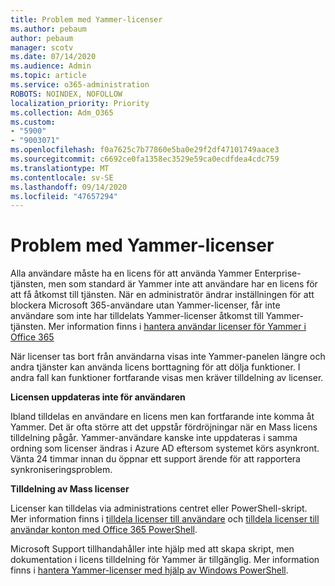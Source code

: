 ```yaml
---
title: Problem med Yammer-licenser
ms.author: pebaum
author: pebaum
manager: scotv
ms.date: 07/14/2020
ms.audience: Admin
ms.topic: article
ms.service: o365-administration
ROBOTS: NOINDEX, NOFOLLOW
localization_priority: Priority
ms.collection: Adm_O365
ms.custom:
- "5900"
- "9003071"
ms.openlocfilehash: f0a7625c7b77860e5ba0e29f2df47101749aace3
ms.sourcegitcommit: c6692ce0fa1358ec3529e59ca0ecdfdea4cdc759
ms.translationtype: MT
ms.contentlocale: sv-SE
ms.lasthandoff: 09/14/2020
ms.locfileid: "47657294"
---
```

# <a name="yammer-licensing-issues"></a>Problem med Yammer-licenser

Alla användare måste ha en licens för att använda Yammer Enterprise-tjänsten, men som standard är Yammer inte att användare har en licens för att få åtkomst till tjänsten. När en administratör ändrar inställningen för att blockera Microsoft 365-användare utan Yammer-licenser, får inte användare som inte har tilldelats Yammer-licenser åtkomst till Yammer-tjänsten. Mer information finns i [hantera användar licenser för Yammer i Office 365](https://docs.microsoft.com/yammer/manage-yammer-users/manage-yammer-licenses-in-office-365) 

När licenser tas bort från användarna visas inte Yammer-panelen längre och andra tjänster kan använda licens borttagning för att dölja funktioner. I andra fall kan funktioner fortfarande visas men kräver tilldelning av licenser.  

**Licensen uppdateras inte för användaren**  

Ibland tilldelas en användare en licens men kan fortfarande inte komma åt Yammer. Det är ofta större att det uppstår fördröjningar när en Mass licens tilldelning pågår. Yammer-användare kanske inte uppdateras i samma ordning som licenser ändras i Azure AD eftersom systemet körs asynkront. Vänta 24 timmar innan du öppnar ett support ärende för att rapportera synkroniseringsproblem.  

**Tilldelning av Mass licenser**  

Licenser kan tilldelas via administrations centret eller PowerShell-skript. Mer information finns i [tilldela licenser till användare](https://docs.microsoft.com/microsoft-365/admin/manage/assign-licenses-to-users) och [tilldela licenser till användar konton med Office 365 PowerShell](https://docs.microsoft.com/office365/enterprise/powershell/assign-licenses-to-user-accounts-with-office-365-powershell). 

Microsoft Support tillhandahåller inte hjälp med att skapa skript, men dokumentation i licens tilldelning för Yammer är tillgänglig. Mer information finns i [hantera Yammer-licenser med hjälp av Windows PowerShell](https://docs.microsoft.com/yammer/manage-yammer-users/manage-yammer-licenses-in-office-365#manage-yammer-licenses-by-using-windows-powershell).